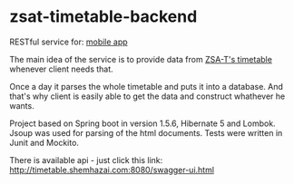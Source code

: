 # zsat-timetable-backend

RESTful service for: <a href="https://play.google.com/store/apps/details?id=shemhazai.github.com.timetable&hl=pl">mobile app</a>

The main idea of the service is to provide data from <a href="http://szkola.zsat.linuxpl.eu/planlekcji/index.html"> ZSA-T's timetable </a> whenever client needs that.

Once a day it parses the whole timetable and puts it into a database. And that's why client is easily able to get the data and construct whathever he wants.

Project based on Spring boot in version 1.5.6, Hibernate 5 and Lombok. Jsoup was used for parsing of the html documents. Tests were written in Junit and Mockito.

There is available api - just click this link: http://timetable.shemhazai.com:8080/swagger-ui.html


